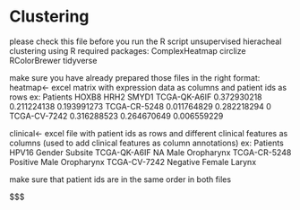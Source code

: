 # Clustering
please check this file before you run the R script
unsupervised hieracheal clustering using R
required packages:
ComplexHeatmap
circlize
RColorBrewer
tidyverse

make sure you have already prepared those files in the right format:
heatmap<- excel matrix with expression data as columns and patient ids as rows
ex:
Patients	      HOXB8	       HRH2	     SMYD1
TCGA-QK-A6IF	0.372930218	0.211224138	0.193991273
TCGA-CR-5248	0.011764829	0.282218294	0
TCGA-CV-7242	0.316288523	0.264670649	0.006559229

clinical<- excel file with patient ids as rows and different clinical features as columns (used to add clinical features as column annotations)
ex:
Patients	   	HPV16	     Gender	      Subsite
TCGA-QK-A6IF		NA	      Male	     Oropharynx
TCGA-CR-5248	Positive	  Male	     Oropharynx
TCGA-CV-7242	Negative	 Female       Larynx

make sure that patient ids are in the same order in both files 

$$$
